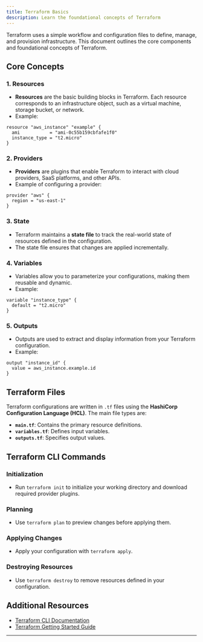 ```yaml
---
title: Terraform Basics
description: Learn the foundational concepts of Terraform
---
```


Terraform uses a simple workflow and configuration files to define, manage, and provision infrastructure. This document outlines the core components and foundational concepts of Terraform.

## Core Concepts

### 1. Resources

- **Resources** are the basic building blocks in Terraform. Each resource corresponds to an infrastructure object, such as a virtual machine, storage bucket, or network.
- Example:

```hcl
resource "aws_instance" "example" {
  ami           = "ami-0c55b159cbfafe1f0"
  instance_type = "t2.micro"
}
```

### 2. Providers

- **Providers** are plugins that enable Terraform to interact with cloud providers, SaaS platforms, and other APIs.
- Example of configuring a provider:

```hcl
provider "aws" {
  region = "us-east-1"
}
```

### 3. State

- Terraform maintains a **state file** to track the real-world state of resources defined in the configuration.
- The state file ensures that changes are applied incrementally.

### 4. Variables

- Variables allow you to parameterize your configurations, making them reusable and dynamic.
- Example:

```hcl
variable "instance_type" {
  default = "t2.micro"
}
```

### 5. Outputs

- Outputs are used to extract and display information from your Terraform configuration.
- Example:

```hcl
output "instance_id" {
  value = aws_instance.example.id
}
```

## Terraform Files

Terraform configurations are written in `.tf` files using the **HashiCorp Configuration Language (HCL)**. The main file types are:

- **`main.tf`**: Contains the primary resource definitions.
- **`variables.tf`**: Defines input variables.
- **`outputs.tf`**: Specifies output values.

## Terraform CLI Commands

### Initialization

- Run `terraform init` to initialize your working directory and download required provider plugins.

### Planning

- Use `terraform plan` to preview changes before applying them.

### Applying Changes

- Apply your configuration with `terraform apply`.

### Destroying Resources

- Use `terraform destroy` to remove resources defined in your configuration.

## Additional Resources

- [Terraform CLI Documentation](https://developer.hashicorp.com/terraform/cli)
- [Terraform Getting Started Guide](https://learn.hashicorp.com/terraform)

---
